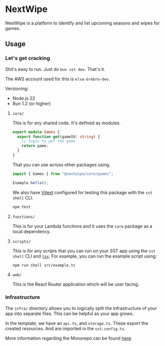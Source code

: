 # NextWipe

NextWipe is a platform to identify and list upcoming seasons and wipes for games.

## Usage

### Let's get cracking

Shit's easy to run. Just do `bun sst dev`. That's it.

The AWS account used for this is `elva-örebro-dev`.

Versioning:

- Node.js 22
- Bun 1.2 (or higher)

1. `core/`

   This is for any shared code. It's defined as modules.

   ```ts
   export module Games {
     export function get(gameId: string) {
       // logic to get the game
       return game;
     }
   }
   ```

   That you can use across other packages using.

   ```ts
   import { Games } from "@nextwipe/core/games";

   Example.hello();
   ```

   We also have [Vitest](https://vitest.dev/) configured for testing this package with the `sst shell` CLI.

   ```bash
   npm test
   ```

2. `functions/`

   This is for your Lambda functions and it uses the `core` package as a local dependency.

3. `scripts/`

   This is for any scripts that you can run on your SST app using the `sst shell` CLI and [`tsx`](https://www.npmjs.com/package/tsx). For example, you can run the example script using:

   ```bash
   npm run shell src/example.ts
   ```

4. `web/`

   This is the React Router application which will be user facing.

### Infrastructure

The `infra/` directory allows you to logically split the infrastructure of your app into separate files. This can be helpful as your app grows.

In the template, we have an `api.ts`, and `storage.ts`. These export the created resources. And are imported in the `sst.config.ts`.

More information regarding the Monorepo can be found [here](https://sst.dev/docs/set-up-a-monorepo).
